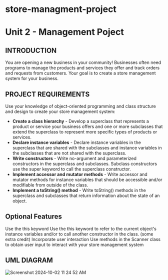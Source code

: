 # store-managment-project
# Unit 2 - Management Poject

## INTRODUCTION

You are opening a new business in your community! Businesses often need programs to manage the products and services they offer and track orders and requests from customers. Your goal is to create a store management system for your business.

## PROJECT REQUIREMENTS

Use your knowledge of object-oriented programming and class structure and design to create your store management system:
- **Create a class hierarchy** - Develop a superclass that represents a product or service your business offers and one or more subclasses that extend the superclass to represent more specific types of products or services.
- **Declare instance variables** - Declare instance variables in the superclass that are shared with the subclasses and instance variables in the subclasses that are not shared with the superclass.
- **Write constructors** - Write no-argument and parameterized constructors in the superclass and subclasses. Subclass constructors use the super keyword to call the superclass constructor.
- **Implement accessor and mutator methods** - Write accessor and mutator methods for instance variables that should be accessible and/or modifiable from outside of the class.
- **Implement a toString() method** - Write toString() methods in the superclass and subclasses that return information about the state of an object.
## Optional Features
Use the this keyword 
Use the this keyword to refer to the current object's instance variables and/or to call another constructor in the class.
(some extra credit) Incorporate user interaction 
Use methods in the Scanner class to obtain user input to interact with your store management system

## UML DIAGRAM 

![Screenshot 2024-10-02 11 24 52 AM](https://github.com/user-attachments/assets/a2706f0e-5ce1-4260-a067-14ae6747e6d5)

